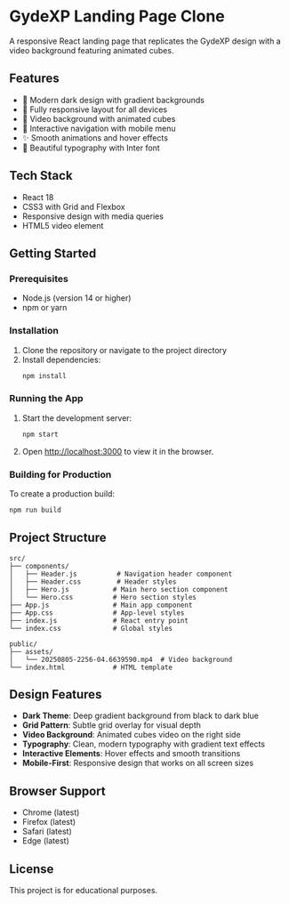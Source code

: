 # GydeXP Landing Page Clone

A responsive React landing page that replicates the GydeXP design with a video background featuring animated cubes.

## Features

- 🎨 Modern dark design with gradient backgrounds
- 📱 Fully responsive layout for all devices
- 🎥 Video background with animated cubes
- 🎯 Interactive navigation with mobile menu
- ✨ Smooth animations and hover effects
- 🎨 Beautiful typography with Inter font

## Tech Stack

- React 18
- CSS3 with Grid and Flexbox
- Responsive design with media queries
- HTML5 video element

## Getting Started

### Prerequisites

- Node.js (version 14 or higher)
- npm or yarn

### Installation

1. Clone the repository or navigate to the project directory
2. Install dependencies:
   ```bash
   npm install
   ```

### Running the App

1. Start the development server:
   ```bash
   npm start
   ```

2. Open [http://localhost:3000](http://localhost:3000) to view it in the browser.

### Building for Production

To create a production build:

```bash
npm run build
```

## Project Structure

```
src/
├── components/
│   ├── Header.js          # Navigation header component
│   ├── Header.css         # Header styles
│   ├── Hero.js           # Main hero section component
│   └── Hero.css          # Hero section styles
├── App.js                # Main app component
├── App.css               # App-level styles
├── index.js              # React entry point
└── index.css             # Global styles

public/
├── assets/
│   └── 20250805-2256-04.6639590.mp4  # Video background
└── index.html            # HTML template
```

## Design Features

- **Dark Theme**: Deep gradient background from black to dark blue
- **Grid Pattern**: Subtle grid overlay for visual depth
- **Video Background**: Animated cubes video on the right side
- **Typography**: Clean, modern typography with gradient text effects
- **Interactive Elements**: Hover effects and smooth transitions
- **Mobile-First**: Responsive design that works on all screen sizes

## Browser Support

- Chrome (latest)
- Firefox (latest)
- Safari (latest)
- Edge (latest)

## License

This project is for educational purposes.
